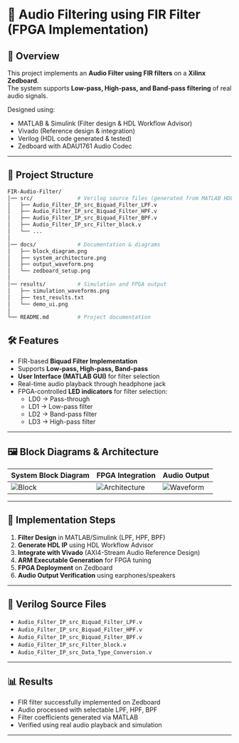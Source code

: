 # 🎵 Audio Filtering using FIR Filter (FPGA Implementation)

## 📌 Overview
This project implements an **Audio Filter using FIR filters** on a **Xilinx Zedboard**.  
The system supports **Low-pass, High-pass, and Band-pass filtering** of real audio signals.  

Designed using:
- MATLAB & Simulink (Filter design & HDL Workflow Advisor)
- Vivado (Reference design & integration)
- Verilog (HDL code generated & tested)
- Zedboard with ADAU1761 Audio Codec

---
## 📂 Project Structure
```bash
FIR-Audio-Filter/
│── src/              # Verilog source files (generated from MATLAB HDL Coder)
│   ├── Audio_Filter_IP_src_Biquad_Filter_LPF.v
│   ├── Audio_Filter_IP_src_Biquad_Filter_HPF.v
│   ├── Audio_Filter_IP_src_Biquad_Filter_BPF.v
│   ├── Audio_Filter_IP_src_Filter_block.v
│   └── ...
│
│── docs/             # Documentation & diagrams
│   ├── block_diagram.png
│   ├── system_architecture.png
│   ├── output_waveform.png
│   └── zedboard_setup.png
│
│── results/          # Simulation and FPGA output
│   ├── simulation_waveforms.png
│   ├── test_results.txt
│   └── demo_ui.png
│
└── README.md         # Project documentation
```

## 🛠️ Features
- FIR-based **Biquad Filter Implementation**
- Supports **Low-pass, High-pass, Band-pass**
- **User Interface (MATLAB GUI)** for filter selection
- Real-time audio playback through headphone jack
- FPGA-controlled **LED indicators** for filter selection:
  - LD0 → Pass-through  
  - LD1 → Low-pass filter  
  - LD2 → Band-pass filter  
  - LD3 → High-pass filter  

---

## 🖼️ Block Diagrams & Architecture
| System Block Diagram | FPGA Integration | Audio Output |
|----------------------|------------------|--------------|
| ![Block](docs/block_diagram.png) | ![Architecture](docs/system_architecture.png) | ![Waveform](docs/output_waveform.png) |

---

## 🔧 Implementation Steps
1. **Filter Design** in MATLAB/Simulink (LPF, HPF, BPF)  
2. **Generate HDL IP** using HDL Workflow Advisor  
3. **Integrate with Vivado** (AXI4-Stream Audio Reference Design)  
4. **ARM Executable Generation** for FPGA tuning  
5. **FPGA Deployment** on Zedboard  
6. **Audio Output Verification** using earphones/speakers  

---

## 📂 Verilog Source Files
- `Audio_Filter_IP_src_Biquad_Filter_LPF.v`
- `Audio_Filter_IP_src_Biquad_Filter_HPF.v`
- `Audio_Filter_IP_src_Biquad_Filter_BPF.v`
- `Audio_Filter_IP_src_Filter_block.v`
- `Audio_Filter_IP_src_Data_Type_Conversion.v`

---

## 📊 Results
- FIR filter successfully implemented on Zedboard  
- Audio processed with selectable LPF, HPF, BPF  
- Filter coefficients generated via MATLAB  
- Verified using real audio playback and simulation  

---
  

